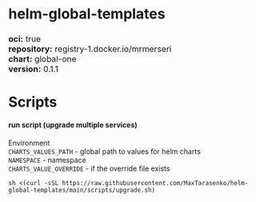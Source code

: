 # helm-global-templates

<h3>
<div style="font-weight: normal">
<b>oci:</b> true
</div>
<div style="font-weight: normal">
<b>repository:</b> registry-1.docker.io/mrmerseri
</div>
<div style="font-weight: normal">
<b>chart:</b> global-one
</div>
<div style="font-weight: normal">
<b>version:</b> 0.1.1
</div>
</h3>

# Scripts

#### run script (upgrade multiple services)
Environment \
`CHARTS_VALUES_PATH` - global path to values for helm charts \
`NAMESPACE` - namespace \
`CHARTS_VALUE_OVERRIDE` - if the override file exists
```
sh <(curl -sSL https://raw.githubusercontent.com/MaxTarasenko/helm-global-templates/main/scripts/upgrade.sh)
```